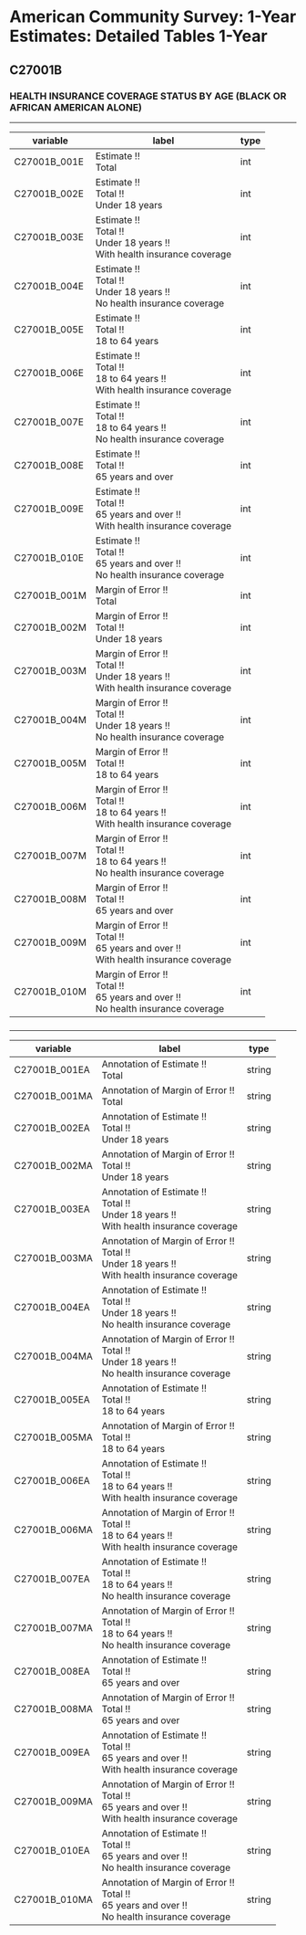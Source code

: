 # American Community Survey: 1-Year Estimates: Detailed Tables 1-Year

## C27001B

### HEALTH INSURANCE COVERAGE STATUS BY AGE (BLACK OR AFRICAN AMERICAN ALONE)

___

| variable | label | type |
| ----- | ----- | ----- |
| C27001B_001E | Estimate !!<br>Total | int |
| C27001B_002E | Estimate !!<br>Total !!<br>Under 18 years | int |
| C27001B_003E | Estimate !!<br>Total !!<br>Under 18 years !!<br>With health insurance coverage | int |
| C27001B_004E | Estimate !!<br>Total !!<br>Under 18 years !!<br>No health insurance coverage | int |
| C27001B_005E | Estimate !!<br>Total !!<br>18 to 64 years | int |
| C27001B_006E | Estimate !!<br>Total !!<br>18 to 64 years !!<br>With health insurance coverage | int |
| C27001B_007E | Estimate !!<br>Total !!<br>18 to 64 years !!<br>No health insurance coverage | int |
| C27001B_008E | Estimate !!<br>Total !!<br>65 years and over | int |
| C27001B_009E | Estimate !!<br>Total !!<br>65 years and over !!<br>With health insurance coverage | int |
| C27001B_010E | Estimate !!<br>Total !!<br>65 years and over !!<br>No health insurance coverage | int |
| C27001B_001M | Margin of Error !!<br>Total | int |
| C27001B_002M | Margin of Error !!<br>Total !!<br>Under 18 years | int |
| C27001B_003M | Margin of Error !!<br>Total !!<br>Under 18 years !!<br>With health insurance coverage | int |
| C27001B_004M | Margin of Error !!<br>Total !!<br>Under 18 years !!<br>No health insurance coverage | int |
| C27001B_005M | Margin of Error !!<br>Total !!<br>18 to 64 years | int |
| C27001B_006M | Margin of Error !!<br>Total !!<br>18 to 64 years !!<br>With health insurance coverage | int |
| C27001B_007M | Margin of Error !!<br>Total !!<br>18 to 64 years !!<br>No health insurance coverage | int |
| C27001B_008M | Margin of Error !!<br>Total !!<br>65 years and over | int |
| C27001B_009M | Margin of Error !!<br>Total !!<br>65 years and over !!<br>With health insurance coverage | int |
| C27001B_010M | Margin of Error !!<br>Total !!<br>65 years and over !!<br>No health insurance coverage | int |
### 

___

| variable | label | type |
| ----- | ----- | ----- |
| C27001B_001EA | Annotation of Estimate !!<br>Total | string |
| C27001B_001MA | Annotation of Margin of Error !!<br>Total | string |
| C27001B_002EA | Annotation of Estimate !!<br>Total !!<br>Under 18 years | string |
| C27001B_002MA | Annotation of Margin of Error !!<br>Total !!<br>Under 18 years | string |
| C27001B_003EA | Annotation of Estimate !!<br>Total !!<br>Under 18 years !!<br>With health insurance coverage | string |
| C27001B_003MA | Annotation of Margin of Error !!<br>Total !!<br>Under 18 years !!<br>With health insurance coverage | string |
| C27001B_004EA | Annotation of Estimate !!<br>Total !!<br>Under 18 years !!<br>No health insurance coverage | string |
| C27001B_004MA | Annotation of Margin of Error !!<br>Total !!<br>Under 18 years !!<br>No health insurance coverage | string |
| C27001B_005EA | Annotation of Estimate !!<br>Total !!<br>18 to 64 years | string |
| C27001B_005MA | Annotation of Margin of Error !!<br>Total !!<br>18 to 64 years | string |
| C27001B_006EA | Annotation of Estimate !!<br>Total !!<br>18 to 64 years !!<br>With health insurance coverage | string |
| C27001B_006MA | Annotation of Margin of Error !!<br>Total !!<br>18 to 64 years !!<br>With health insurance coverage | string |
| C27001B_007EA | Annotation of Estimate !!<br>Total !!<br>18 to 64 years !!<br>No health insurance coverage | string |
| C27001B_007MA | Annotation of Margin of Error !!<br>Total !!<br>18 to 64 years !!<br>No health insurance coverage | string |
| C27001B_008EA | Annotation of Estimate !!<br>Total !!<br>65 years and over | string |
| C27001B_008MA | Annotation of Margin of Error !!<br>Total !!<br>65 years and over | string |
| C27001B_009EA | Annotation of Estimate !!<br>Total !!<br>65 years and over !!<br>With health insurance coverage | string |
| C27001B_009MA | Annotation of Margin of Error !!<br>Total !!<br>65 years and over !!<br>With health insurance coverage | string |
| C27001B_010EA | Annotation of Estimate !!<br>Total !!<br>65 years and over !!<br>No health insurance coverage | string |
| C27001B_010MA | Annotation of Margin of Error !!<br>Total !!<br>65 years and over !!<br>No health insurance coverage | string |

